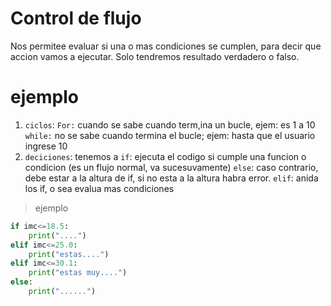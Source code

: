 # Control de flujo
Nos permitee evaluar si una o mas condiciones se cumplen, para decir que accion vamos a ejecutar. Solo tendremos resultado verdadero o falso.
# ejemplo
1. `ciclos`: 
`For:` cuando se sabe cuando term,ina un bucle, ejem: es 1 a 10
`while:` no se sabe cuando termina el bucle; ejem: hasta que el usuario ingrese 10
2. `deciciones`: tenemos a 
`if`: ejecuta el codigo si cumple una funcion o condicion (es un flujo normal, va sucesuvamente)
`else`: caso contrario, debe estar a la altura de if, si no esta a la altura habra error.
`elif`: anida los if, o sea evalua mas condiciones
>ejemplo
``` python
if imc<=18.5:
    print("....")
elif imc<=25.0:
    print("estas....")
elif imc<=30.1:
    print("estas muy....")
else:
    print("......")